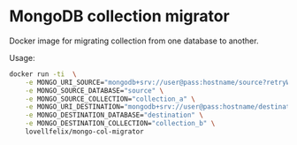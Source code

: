 # MongoDB collection migrator

Docker image for migrating collection from one database to another.

Usage:

```bash
docker run -ti  \
    -e MONGO_URI_SOURCE="mongodb+srv://user@pass:hostname/source?retryWrites=true&w=majority" \
    -e MONGO_SOURCE_DATABASE="source" \
    -e MONGO_SOURCE_COLLECTION="collection_a" \
    -e MONGO_URI_DESTINATION="mongodb+srv://user@pass:hostname/destination?retryWrites=true&w=majority" \
    -e MONGO_DESTINATION_DATABASE="destination" \
    -e MONGO_DESTINATION_COLLECTION="collection_b" \
    lovellfelix/mongo-col-migrator
```